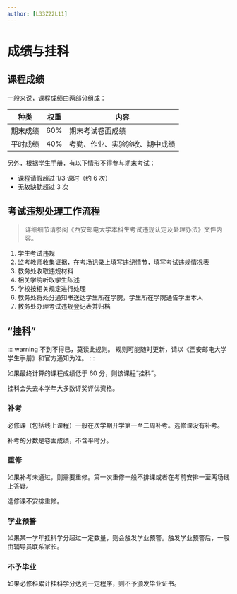 ```yaml
---
author: [L33Z22L11]
---
```


# 成绩与挂科

<Disclaimer />

## 课程成绩

一般来说，课程成绩由两部分组成：

| 种类     | 权重 | 内容                           |
| -------- | ---- | ------------------------------ |
| 期末成绩 | 60%  | 期末考试卷面成绩               |
| 平时成绩 | 40%  | 考勤、作业、实验验收、期中成绩 |

另外，根据学生手册，有以下情形不得参与期末考试：

- 课程请假超过 1/3 课时（约 6 次）
- 无故缺勤超过 3 次

## 考试违规处理工作流程

> 详细细节请参阅《西安邮电大学本科生考试违规认定及处理办法》文件内容。

1. 学生考试违规
2. 监考教师收集证据，在考场记录上填写违纪情节，填写考试违规情况表
3. 教务处收取违规材料
4. 相关学院听取学生陈述
5. 学校按相关规定进行处理
6. 教务处将处分通知书送达学生所在学院，学生所在学院通告学生本人
7. 教务处办理考试违规登记表并归档

## “挂科”

::: warning 不到不得已，莫读此规则。
规则可能随时更新，请以《西安邮电大学学生手册》和官方通知为准。
:::

如果最终计算的课程成绩低于 60 分，则该课程“挂科”。

挂科会失去本学年大多数评奖评优资格。

### 补考

必修课（包括线上课程）一般在次学期开学第一至二周补考。选修课没有补考。

补考的分数是卷面成绩，不含平时分。

### 重修

如果补考未通过，则需要重修。第一次重修一般不排课或者在考前安排一至两场线上答疑。

选修课不安排重修。

### 学业预警

如果某一学年挂科学分超过一定数量，则会触发学业预警。触发学业预警后，一般由辅导员联系家长。

### 不予毕业

如果必修科累计挂科学分达到一定程序，则不予颁发毕业证书。
